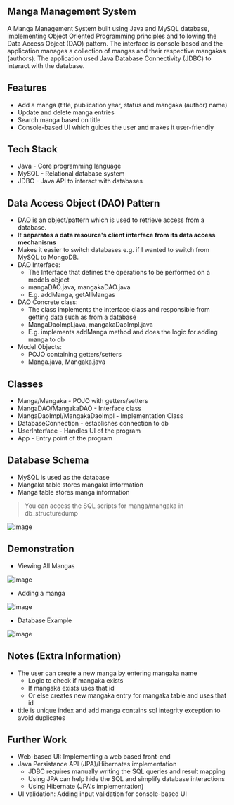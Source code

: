 ## Manga Management System
A Manga Management System built using Java and MySQL database, implementing Object Oriented Programming principles and following the Data Access Object (DAO) pattern. The interface is console based and the application manages a collection of mangas and their respective mangakas (authors). The application used Java Database Connectivity (JDBC) to interact with the database.

## Features
- Add a manga (title, publication year, status and mangaka (author) name)
- Update and delete manga entries
- Search manga based on title
- Console-based UI which guides the user and makes it user-friendly

## Tech Stack
- Java - Core programming language
- MySQL - Relational database system
- JDBC - Java API to interact with databases

## Data Access Object (DAO) Pattern
- DAO is an object/pattern which is used to retrieve access from a database.
- It **separates a data resource's client interface from its data access mechanisms**
- Makes it easier to switch databases e.g. if I wanted to switch from MySQL to MongoDB.
- DAO Interface:
   - The Interface that defines the operations to be performed on a models object
   - mangaDAO.java, mangakaDAO.java
   - E.g. addManga, getAllMangas
- DAO Concrete class:
   - The class implements the interface class and responsible from getting data such as from a database
   - MangaDaoImpl.java, mangakaDaoImpl.java
   - E.g. implements addManga method and does the logic for adding manga to db
- Model Objects:
  - POJO containing getters/setters
  - Manga.java, Mangaka.java 

## Classes
- Manga/Mangaka - POJO with getters/setters
- MangaDAO/MangakaDAO - Interface class
- MangaDaoImpl/MangakaDaoImpl - Implementation Class
- DatabaseConnection - establishes connection to db
- UserInterface - Handles UI of the program
- App - Entry point of the program

## Database Schema
- MySQL is used as the database
- Mangaka table stores mangaka information
- Manga table stores manga information
> You can access the SQL scripts for manga/mangaka in db_structuredump

![image](https://github.com/user-attachments/assets/7fb65d14-7249-49ef-94e9-c3756126a01a)

## Demonstration
- Viewing All Mangas

![image](https://github.com/user-attachments/assets/2eb6163b-a511-4730-bbcc-fb6e0f377b2c)

- Adding a manga

![image](https://github.com/user-attachments/assets/626d3eff-398a-48e7-957c-5d70957b2134)

- Database Example

![image](https://github.com/user-attachments/assets/b4869ee3-77a9-4b57-b853-9428b32b9cde)

## Notes (Extra Information)
- The user can create a new manga by entering mangaka name
  - Logic to check if mangaka exists
  - If mangaka exists uses that id
  - Or else creates new mangaka entry for mangaka table and uses that id
- title is unique index and add manga contains sql integrity exception to avoid duplicates

## Further Work
- Web-based UI: Implementing a web based front-end
- Java Persistance API (JPA)/Hibernates implementation
  - JDBC requires manually writing the SQL queries and result mapping
  - Using JPA can help hide the SQL and simplify database interactions
  - Using Hibernate (JPA's implementation)
- UI validation: Adding input validation for console-based UI
